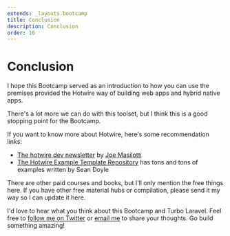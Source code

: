 ```yaml
---
extends: _layouts.bootcamp
title: Conclusion
description: Conclusion
order: 16
---
```


# Conclusion

I hope this Bootcamp served as an introduction to how you can use the premises provided the Hotwire way of building web apps and hybrid native apps.

There's a lot more we can do with this toolset, but I think this is a good stopping point for the Bootcamp.

If you want to know more about Hotwire, here's some recommendation links:

- [The hotwire dev newsletter](https://www.getrevue.co/profile/hotwire) by [Joe Masilotti](https://twitter.com/joemasilotti)
- [The Hotwire Example Template Repository](https://github.com/thoughtbot/hotwire-example-template/branches/stale) has tons and tons of examples written by Sean Doyle

There are other paid courses and books, but I'll only mention the free things here. If you have other free material hubs or compilation, please send it my way so I can update it here.

I'd love to hear what you think about this Bootcamp and Turbo Laravel. Feel free to [follow me on Twitter](https://twitter.com/tonysmdev) or [email me](mailto:tonysm@hey.com) to share your thoughts. Go build something amazing!
